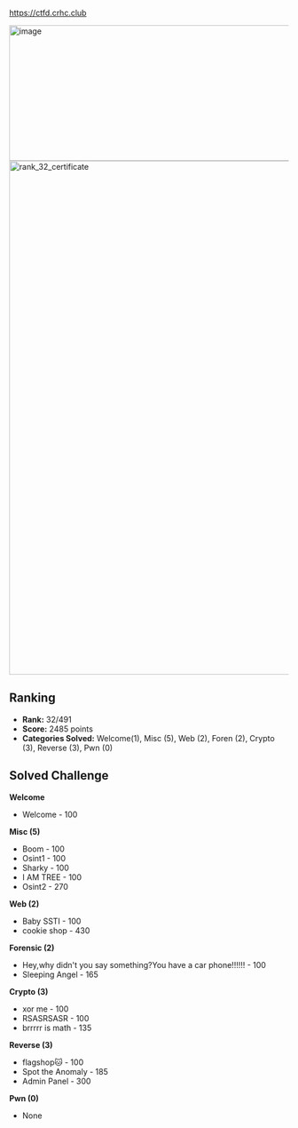 https://ctfd.crhc.club

<img width="1039" height="244" alt="image" src="https://github.com/user-attachments/assets/8edf0a30-bfea-4c88-8354-cffbbd70c0bc" />

<img width="1325" height="925" alt="rank_32_certificate" src="https://github.com/user-attachments/assets/28037c20-482a-42e2-afaa-a080e2694b6a" />

## Ranking
- **Rank:** 32/491
- **Score:** 2485 points
- **Categories Solved:** Welcome(1), Misc (5), Web (2), Foren (2), Crypto (3), Reverse (3), Pwn (0)

## Solved Challenge
**Welcome**  
- Welcome - 100 

**Misc (5)**  
- Boom - 100 
- Osint1 - 100  
- Sharky - 100  
- I AM TREE - 100  
- Osint2 - 270

**Web (2)**  
- Baby SSTI - 100  
- cookie shop - 430  

**Forensic (2)**  
- Hey,why didn't you say something?You have a car phone!!!!!! - 100  
- Sleeping Angel - 165  

**Crypto (3)**  
- xor me - 100  
- RSASRSASR - 100  
- brrrrr is math - 135  

**Reverse (3)**  
- flagshop🐱 - 100  
- Spot the Anomaly - 185  
- Admin Panel - 300   

**Pwn (0)**  
- None
